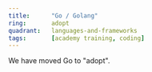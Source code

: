 ```yaml
---
title:      "Go / Golang"
ring:       adopt
quadrant:   languages-and-frameworks
tags:       [academy training, coding]
---
```


We have moved Go to "adopt".
